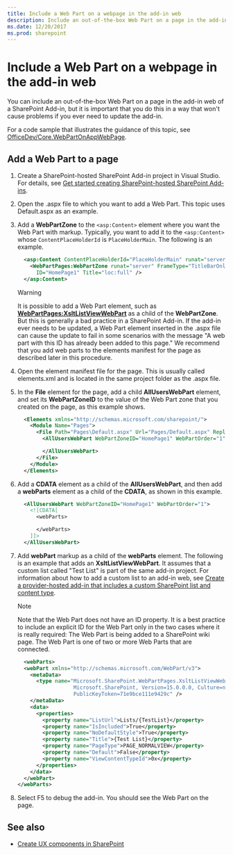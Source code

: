 ```yaml
---
title: Include a Web Part on a webpage in the add-in web
description: Include an out-of-the-box Web Part on a page in the add-in web of a SharePoint Add-in.
ms.date: 12/20/2017
ms.prod: sharepoint
---
```



# Include a Web Part on a webpage in the add-in web

You can include an out-of-the-box Web Part on a page in the add-in web of a SharePoint Add-in, but it is important that you do this in a way that won't cause problems if you ever need to update the add-in.
 
For a code sample that illustrates the guidance of this topic, see [OfficeDev/Core.WebPartOnAppWebPage](https://github.com/SharePoint/PnP/tree/master/Samples/Core.WebPartOnAppWebPage).

## Add a Web Part to a page

1. Create a SharePoint-hosted SharePoint Add-in project in Visual Studio. For details, see [Get started creating SharePoint-hosted SharePoint Add-ins](get-started-creating-sharepoint-hosted-sharepoint-add-ins.md).

2. Open the .aspx file to which you want to add a Web Part. This topic uses Default.aspx as an example. 
    
3. Add a **WebPartZone** to the `<asp:Content>` element where you want the Web Part with markup. Typically, you want to add it to the `<asp:Content>` whose `ContentPlaceHolderId` is `PlaceHolderMain`. The following is an example.
    
    ```XML
      <asp:Content ContentPlaceHolderId="PlaceHolderMain" runat="server">
        <WebPartPages:WebPartZone runat="server" FrameType="TitleBarOnly" 
          ID="HomePage1" Title="loc:full" />
      </asp:Content>
    ```

    > [!WARNING] 
    > It is possible to add a Web Part element, such as **<WebPartPages:XsltListViewWebPart>** as a child of the **WebPartZone**. But this is generally a bad practice in a SharePoint Add-in. If the add-in ever needs to be updated, a Web Part element inserted in the .aspx file can cause the update to fail in some scenarios with the message "A web part with this ID has already been added to this page." We recommend that you add web parts to the elements manifest for the page as described later in this procedure.

4. Open the element manifest file for the page. This is usually called elements.xml and is located in the same project folder as the .aspx file.
    
5. In the **File** element for the page, add a child **AllUsersWebPart** element, and set its **WebPartZoneID** to the value of the Web Part zone that you created on the page, as this example shows.
    
    ```XML
      <Elements xmlns="http://schemas.microsoft.com/sharepoint/">
        <Module Name="Pages">
          <File Path="Pages\Default.aspx" Url="Pages/Default.aspx" ReplaceContent="TRUE" >
            <AllUsersWebPart WebPartZoneID="HomePage1" WebPartOrder="1">

            </AllUsersWebPart>
          </File>
        </Module>
      </Elements>
    ```

6. Add a **CDATA** element as a child of the **AllUsersWebPart**, and then add a **webParts** element as a child of the **CDATA**, as shown in this example. 
    
    ```XML
      <AllUsersWebPart WebPartZoneID="HomePage1" WebPartOrder="1">
        <![CDATA[
          <webParts>

          </webParts>
        ]]>
      </AllUsersWebPart>
    ```

7. Add **webPart** markup as a child of the **webParts** element. The following is an example that adds an **XsltListViewWebPart**. It assumes that a custom list called "Test List" is part of the same add-in project. For information about how to add a custom list to an add-in web, see [Create a provider-hosted add-in that includes a custom SharePoint list and content type](create-a-provider-hosted-add-in-that-includes-a-custom-sharepoint-list-and-conte.md). 
    
    > [!NOTE] 
    > Note that the Web Part does not have an ID property. It is a best practice to include an explicit ID for the Web Part only in the two cases where it is really required: The Web Part is being added to a SharePoint wiki page. The Web Part is one of two or more Web Parts that are connected.

    ```XML
      <webParts>
      <webPart xmlns="http://schemas.microsoft.com/WebPart/v3">
        <metaData>
          <type name="Microsoft.SharePoint.WebPartPages.XsltListViewWebPart, 
                      Microsoft.SharePoint, Version=15.0.0.0, Culture=neutral, 
                      PublicKeyToken=71e9bce111e9429c" />
        </metaData>
        <data>
          <properties>
            <property name="ListUrl">Lists/{TestList}</property>
            <property name="IsIncluded">True</property>
            <property name="NoDefaultStyle">True</property>
            <property name="Title">{Test List}</property>
            <property name="PageType">PAGE_NORMALVIEW</property>
            <property name="Default">False</property>
            <property name="ViewContentTypeId">0x</property>
          </properties>
        </data>
      </webPart>
    </webParts>
    ```

8. Select F5 to debug the add-in. You should see the Web Part on the page.
    
 
## See also
<a name="bk_addresources"> </a>

-  [Create UX components in SharePoint](create-ux-components-in-sharepoint.md)
